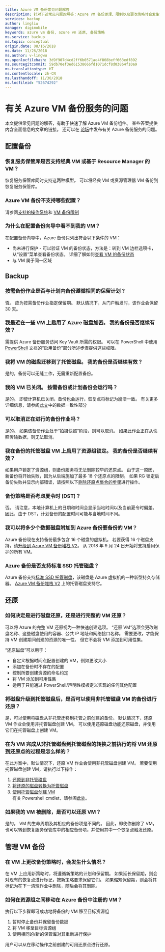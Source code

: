 ```yaml
---
title: Azure VM 备份常见问题解答
description: 针对下述常见问题的解答：Azure VM 备份原理、限制以及更改策略时会发生什么情况
services: backup
author: lingliw
manager: digimobile
keywords: azure vm 备份, azure vm 还原, 备份策略
ms.service: backup
ms.topic: conceptual
origin.date: 08/16/2018
ms.date: 11/26/2018
ms.author: v-lingwu
ms.openlocfilehash: 3d9f907d4cd2ff6b0571ae4f808beff663edf892
ms.sourcegitcommit: 59db70ef3ed61538666fd1071dcf8d03864f10a9
ms.translationtype: HT
ms.contentlocale: zh-CN
ms.lasthandoff: 11/30/2018
ms.locfileid: "52674292"
---
```

# <a name="questions-about-the-azure-vm-backup-service"></a>有关 Azure VM 备份服务的问题
本文提供常见问题的解答，有助于快速了解 Azure VM 备份组件。 某些答案提供内含全面信息的文章的链接。 还可以在 [论坛](https://www.azure.cn/support/contact/)中发布有关 Azure 备份服务的问题。

## <a name="configure-backup"></a>配置备份
### <a name="do-recovery-services-vaults-support-classic-vms-or-resource-manager-based-vms-br"></a>恢复服务保管库是否支持经典 VM 或基于 Resource Manager 的 VM？ <br/>
恢复服务保管库同时支持这两种模型。  可以将经典 VM 或资源管理器 VM 备份到恢复服务保管库。

### <a name="what-configurations-are-not-supported-by-azure-vm-backup"></a>Azure VM 备份不支持哪些配置？
请参阅[支持的操作系统](backup-azure-arm-vms-prepare.md#supported-operating-systems-for-backup)和 [VM 备份限制](backup-azure-arm-vms-prepare.md#limitations-when-backing-up-and-restoring-a-vm)

### <a name="why-cant-i-see-my-vm-in-configure-backup-wizard"></a>为什么在配置备份向导中看不到我的 VM？
在配置备份向导中，Azure 备份只列出符合以下条件的 VM：
  * 尚未进行保护 - 可以验证 VM 的备份状态，方法是：转到 VM 边栏选项卡，从“设置”菜单查看备份状态。 详细了解如何[查看 VM 的备份状态](backup-azure-vms-first-look-arm.md#configure-the-backup-job-from-the-vm-operations-menu)
  * 与 VM 属于同一区域

## <a name="backup"></a>Backup
### <a name="will-on-demand-backup-job-follow-same-retention-schedule-as-scheduled-backups"></a>按需备份作业是否与计划内备份遵循相同的保留计划？
否。 应为按需备份作业指定保留期。 默认情况下，从门户触发时，该作业会保留 30 天。 

### <a name="i-recently-enabled-azure-disk-encryption-on-some-vms-will-my-backups-continue-to-work"></a>我最近在一些 VM 上启用了 Azure 磁盘加密。 我的备份是否继续有效？
需提供 Azure 备份服务访问 Key Vault 所需的权限。 可以在 PowerShell 中使用 [PowerShell](backup-azure-vms-automation.md) 文档的“启用备份”部分所述步骤提供这些权限。

### <a name="i-migrated-disks-of-a-vm-to-managed-disks-will-my-backups-continue-to-work"></a>我将 VM 的磁盘迁移到了托管磁盘。 我的备份是否继续有效？
是的，备份可以无缝工作，无需重新配置备份。 

### <a name="my-vm-is-shut-down-will-an-on-demand-or-a-scheduled-backup-work"></a>我的 VM 已关闭。 按需备份或计划备份会运行吗？
是的。 即使计算机已关闭，备份也会运行，恢复点将标记为崩溃一致。 有关更多详细信息，请参阅[此文](backup-azure-vms-introduction.md#how-does-azure-back-up-virtual-machines)中的数据一致性部分

### <a name="can-i-cancel-an-in-progress-backup-job"></a>可以取消正在进行的备份作业吗？
是的。 如果该备份作业处于“拍摄快照”阶段，则可以取消。 如果此作业正在从快照传输数据，则无法取消。 

### <a name="i-enabled-resource-group-lock-on-my-backed-up-managed-disk-vms-will-my-backups-continue-to-work"></a>我在备份的托管磁盘 VM 上启用了资源组锁定。 我的备份是否继续有效？
如果用户锁定了资源组，则备份服务将无法删除较早的还原点。 由于这一原因，新备份将开始失败，因为从后端施加了最多 18 个还原点的限制。 如果 RG 锁定后备份失败并显示内部错误，请按照以下[删除还原点集合的步骤](backup-azure-troubleshoot-vm-backup-fails-snapshot-timeout.md#clean-up-restore-point-collection-from-azure-portal)进行操作。

### <a name="does-backup-policy-take-daylight-saving-timedst-into-account"></a>备份策略是否考虑夏令时 (DST)？
否。 请注意，本地计算机上的日期和时间会显示当地时间以及当前夏令时偏差。 因此，由于 DST，计划备份的配置时间可能与当地时间不同。

### <a name="maximum-of-how-many-data-disks-can-i-attach-to-a-vm-to-be-backed-up-by-azure-backup"></a>我可以将多少个数据磁盘附加到 Azure 备份要备份的 VM？
Azure 备份现在支持备份最多包含 16 个磁盘的虚拟机。 若要获得 16 个磁盘支持，请[升级到 Azure VM 备份堆栈 V2](backup-upgrade-to-vm-backup-stack-v2.md)。 从 2018 年 9 月 24 日开始将支持启用保护的所有 VM。

### <a name="does-azure-backup-support-standard-ssd-managed-disk"></a>Azure 备份是否支持标准 SSD 托管磁盘？
Azure 备份支持[标准 SSD 托管磁盘](https://azure.microsoft.com/blog/announcing-general-availability-of-standard-ssd-disks-for-azure-virtual-machine-workloads/)，该磁盘是 Azure 虚拟机的一种新型持久存储器。 [Azure VM 备份堆栈 V2](backup-upgrade-to-vm-backup-stack-v2.md) 上的托管磁盘支持它。

## <a name="restore"></a>还原
### <a name="how-do-i-decide-between-restoring-disks-versus-full-vm-restore"></a>如何决定是进行磁盘还原，还是进行完整的 VM 还原？
可以将 Azure 的完整 VM 还原视为一种快速创建选项。 “还原 VM”选项会更改磁盘名称、这些磁盘使用的容器、公共 IP 地址和网络接口名称。 需要更改，才能保持 VM 创建期间创建的资源的唯一性。 但它不会将 VM 添加到可用性集。 

“还原磁盘”可以用于：
  * 自定义根据时间点配置创建的 VM，例如更改大小
  * 添加在备份时不存在的配置
  * 控制所要创建资源的命名约定
  * 将 VM 添加到可用性集
  * 适用于只能通过 PowerShell/声明性模板定义实现的任何其他配置

### <a name="can-i-use-backups-of-unmanaged-disk-vm-to-restore-after-i-upgrade-my-disks-to-managed-disks"></a>将磁盘升级到托管磁盘后，是否可以使用非托管磁盘 VM 的备份进行还原？
是，可以使用将磁盘从非托管迁移到托管之前创建的备份。 默认情况下，还原 VM 作业会使用非托管磁盘创建 VM。 可以使用还原磁盘功能还原磁盘，并使用它们在托管磁盘上创建 VM。 

### <a name="what-is-the-procedure-to-restore-a-vm-to-a-restore-point-taken-before-the-conversion-from-unmanaged-to-managed-disks-was-done-for-a-vm"></a>在为 VM 完成从非托管磁盘到托管磁盘的转换之前执行的将 VM 还原到还原点的过程是怎么样的？
在此方案中，默认情况下，还原 VM 作业会使用非托管磁盘创建 VM。 若要使用托管磁盘创建 VM，请执行以下操作：
1. [还原到非托管磁盘](tutorial-restore-disk.md#restore-a-vm-disk)
2. [将还原的磁盘转换为托管磁盘](tutorial-restore-disk.md#convert-the-restored-disk-to-a-managed-disk)
3. [使用托管磁盘创建 VM](tutorial-restore-disk.md#create-a-vm-from-the-restored-disk) <br>
有关 Powershell cmdlet，请参阅[此处](backup-azure-vms-automation.md#restore-an-azure-vm)。

### <a name="can-i-restore-the-vm-if-my-vm-is-deleted"></a>如果我的 VM 被删除，是否可以还原 VM？
是的。 VM 的生命周期及其相应的备份项是不同的。 因此，即使你删除了 VM，也可以转到恢复服务保管库中的相应备份项，并使用其中一个恢复点触发还原。 

## <a name="manage-vm-backups"></a>管理 VM 备份
### <a name="what-happens-when-i-change-a-backup-policy-on-vms"></a>在 VM 上更改备份策略时，会发生什么情况？
在 VM 上应用新策略时，将遵循新策略的计划和保留期。 如果延长保留期，则会对现有的恢复点进行标记，按新策略要求保留它们。 如果缩短保留期，则会将其标记为在下一清理作业中删除，随后会将其删除。 

### <a name="how-can-i-move-a-vm-enrolled-in-azure-backup-between-resource-groups"></a>如何在资源组之间移动在 Azure 备份中注册的 VM？
执行以下步骤即可成功地将备份的 VM 移至目标资源组 
1. 暂时停止备份并保留备份数据
2. 将 VM 移至目标资源组
3. 使用相同的/新的保管库对其重新进行保护

用户可以从在移动操作之前创建的可用还原点进行还原。


<!--Update_Description: wording update -->
